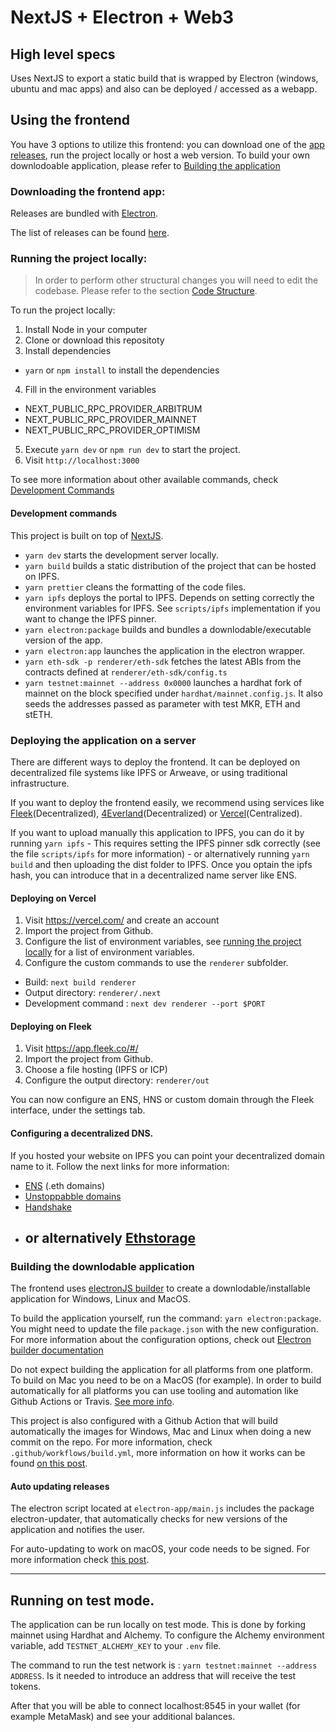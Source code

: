 # NextJS + Electron + Web3


## High level specs

Uses NextJS to export a static build that is wrapped by Electron (windows, ubuntu and mac apps) and also can be deployed / accessed as a webapp.

## Using the frontend

You have 3 options to utilize this frontend: you can download one of the [app releases](https://github.com/rafinskipg/NextJS-Web3-Electron/releases), run the project locally or host a web version.
To build your own downlodoable application, please refer to [Building the application](#building)

### Downloading the frontend app:

Releases are bundled with [Electron](https://www.electronjs.org/).

The list of releases can be found [here](https://github.com/rafinskipg/NextJS-Web3-Electron/releases).

### Running the project locally:

> In order to perform other structural changes you will need to edit the codebase. Please refer to the section [Code Structure](#code-structure).

To run the project locally:

1. Install Node in your computer
2. Clone or download this repositoty
3. Install dependencies

- `yarn` or `npm install` to install the dependencies

4. Fill in the environment variables

- NEXT_PUBLIC_RPC_PROVIDER_ARBITRUM
- NEXT_PUBLIC_RPC_PROVIDER_MAINNET
- NEXT_PUBLIC_RPC_PROVIDER_OPTIMISM

5. Execute `yarn dev` or `npm run dev` to start the project.
6. Visit `http://localhost:3000`

To see more information about other available commands, check [Development Commands](#development-commands)

#### Development commands

This project is built on top of [NextJS](https://nextjs.org/).

- `yarn dev` starts the development server locally.
- `yarn build` builds a static distribution of the project that can be hosted on IPFS.
- `yarn prettier` cleans the formatting of the code files.
- `yarn ipfs` deploys the portal to IPFS. Depends on setting correctly the environment variables for IPFS. See `scripts/ipfs` implementation if you want to change the IPFS pinner.
- `yarn electron:package` builds and bundles a downlodable/executable version of the app.
- `yarn electron:app` launches the application in the electron wrapper.
- `yarn eth-sdk -p renderer/eth-sdk` fetches the latest ABIs from the contracts defined at `renderer/eth-sdk/config.ts`
- `yarn testnet:mainnet --address 0x0000` launches a hardhat fork of mainnet on the block specified under `hardhat/mainnet.config.js`. It also seeds the addresses passed as parameter with test MKR, ETH and stETH. 

### Deploying the application on a server

There are different ways to deploy the frontend. It can be deployed on decentralized file systems like IPFS or Arweave, or using traditional infrastructure.

If you want to deploy the frontend easily, we recommend using services like [Fleek](https://fleek.co/)(Decentralized), [4Everland](https://www.4everland.org/)(Decentralized) or [Vercel](https://vercel.org)(Centralized).

If you want to upload manually this application to IPFS, you can do it by running `yarn ipfs` - This requires setting the IPFS pinner sdk correctly (see the file `scripts/ipfs` for more information) - or alternatively running `yarn build` and then uploading the dist folder to IPFS.
Once you optain the ipfs hash, you can introduce that in a decentralized name server like ENS.

#### Deploying on Vercel

1. Visit https://vercel.com/ and create an account
2. Import the project from Github.
3. Configure the list of environment variables, see [running the project locally](#running-the-project-locally) for a list of environment variables.
4. Configure the custom commands to use the `renderer` subfolder.

- Build: `next build renderer`
- Output directory: `renderer/.next`
- Development command : `next dev renderer --port $PORT`

#### Deploying on Fleek

1. Visit https://app.fleek.co/#/
2. Import the project from Github.
3. Choose a file hosting (IPFS or ICP)
4. Configure the output directory: `renderer/out`

You can now configure an ENS, HNS or custom domain through the Fleek interface, under the settings tab.

#### Configuring a decentralized DNS.

If you hosted your website on IPFS you can point your decentralized domain name to it. Follow the next links for more information:

- [ENS](https://docs.ipfs.tech/how-to/websites-on-ipfs/link-a-domain/) (.eth domains)
- [Unstoppabble domains](https://docs.unstoppabledomains.com/d-websites/connect-ipfs/)
- [Handshake](https://docs.ipfs.tech/how-to/websites-on-ipfs/link-a-domain/#handshake)
- ## or alternatively [Ethstorage](https://www.youtube.com/watch?v=rRI-3RV_JHw)

### Building the downlodable application

The frontend uses [electronJS builder](https://www.electron.build/) to create a downlodable/installable application for Windows, Linux and MacOS.

To build the application yourself, run the command: `yarn electron:package`. You might need to update the file `package.json` with the new configuration. For more information about the configuration options, check out [Electron builder documentation](https://www.electron.build/configuration/configuration)

Do not expect building the application for all platforms from one platform. To build on Mac you need to be on a MacOS (for example). In order to build automatically for all platforms you can use tooling and automation like Github Actions or Travis. [See more info](https://www.electron.build/multi-platform-build.html).

This project is also configured with a Github Action that will build automatically the images for Windows, Mac and Linux when doing a new commit on the repo. For more information, check `.github/workflows/build.yml`, more information on how it works can be found [on this post](https://samuelmeuli.com/blog/2019-11-17-automating-the-release-of-electron-apps/).

#### Auto updating releases

The electron script located at `electron-app/main.js` includes the package electron-updater, that automatically checks for new versions of the application and notifies the user.

For auto-updating to work on macOS, your code needs to be signed. For more information check [this post](https://samuelmeuli.com/blog/2019-04-07-packaging-and-publishing-an-electron-app/).

---


## Running on test mode.

The application can be run locally on test mode. This is done by forking mainnet using Hardhat and Alchemy. 
To configure the Alchemy environment variable, add `TESTNET_ALCHEMY_KEY` to your `.env` file. 

The command to run the test network is : `yarn testnet:mainnet --address ADDRESS`. Is it needed to introduce an address that will receive the test tokens.

After that you will be able to connect localhost:8545 in your wallet (for example MetaMask) and see your additional balances.